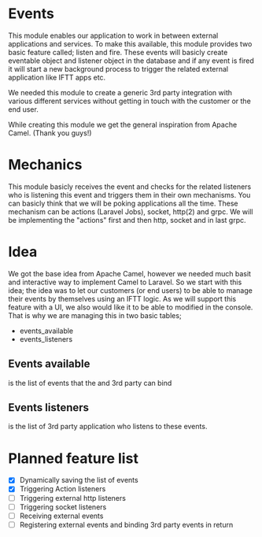 # Events
This module enables our application to work in between external applications and services. To make this available, this module provides two basic feature called; listen and fire. These events will basicly create eventable object and listener object in the database and if any event is fired it will start a new background process to trigger the related external application like IFTT apps etc.

We needed this module to create a generic 3rd party integration with various different services without getting in touch with the customer or the end user.

While creating this module we get the general inspiration from Apache Camel. (Thank you guys!)

# Mechanics
This module basicly receives the event and checks for the related listeners who is listening this event and triggers them in their own mechanisms. You can basicly think that we will be poking applications all the time. These mechanism can be actions (Laravel Jobs), socket, http(2) and grpc. We will be implementing the "actions" first and then http, socket and in last grpc.

# Idea
We got the base idea from Apache Camel, however we needed much basit and interactive way to implement Camel to Laravel. So we start with this idea; the idea was to let our customers (or end users) to be able to manage their events by themselves using an IFTT logic. As we will support this feature with a UI, we also would like it to be able to modified in the console. That is why we are managing this in two basic tables;

- events_available
- events_listeners

## Events available
is the list of events that the and 3rd party can bind

## Events listeners
is the list of 3rd party application who listens to these events.

# Planned feature list 
- [x] Dynamically saving the list of events
- [x] Triggering Action listeners
- [ ] Triggering external http listeners
- [ ] Triggering socket listeners
- [ ] Receiving external events
- [ ] Registering external events and binding 3rd party events in return
